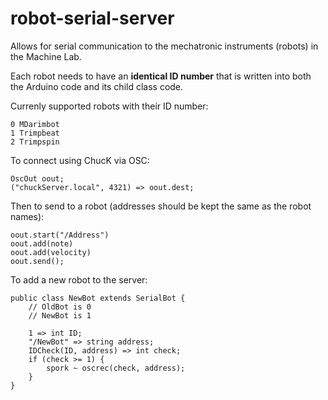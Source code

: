 robot-serial-server
===================

Allows for serial communication to the mechatronic instruments (robots) in the Machine Lab.

Each robot needs to have an **identical ID number** that is written into both the Arduino code and its child class code.

Currenly supported robots with their ID number:

    0 MDarimbot
    1 Trimpbeat
    2 Trimpspin

To connect using ChucK via OSC:

    OscOut oout;
    ("chuckServer.local", 4321) => oout.dest;

Then to send to a robot (addresses should be kept the same as the robot names):

    oout.start("/Address")
    oout.add(note)
    oout.add(velocity)
    oout.send();

To add a new robot to the server:

    public class NewBot extends SerialBot {
        // OldBot is 0
        // NewBot is 1

        1 => int ID;
        "/NewBot" => string address;
        IDCheck(ID, address) => int check;
        if (check >= 1) {
            spork ~ oscrec(check, address);
        }
    }
